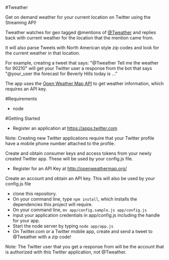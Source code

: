 #Tweather

Get on demand weather for your current location on Twitter using the Streaming API! 

Tweather watches for geo tagged @mentions of [@Tweather](https://twitter.com/tweather) and replies back with current weather for the location that the mention came from.

It will also parse Tweets with North American style zip codes and look for the current weather in that location.

For example, creating a tweet that says: "@Tweather Tell me the weather for 90210" will get your Twitter user a response from the bot that says "@your_user the forecast for Beverly Hills today is ..."

The app uses the [Open Weather Map API](http://openweathermap.org/api) to get weather information, which requires an API key.

#Requirements
* node

#Getting Started

* Register an application at https://apps.twitter.com

Note: Creating new Twitter applications require that your Twitter profile have a mobile phone number attached to the profile.

Create and obtain consumer keys and access tokens from your newly created Twitter app. These will be used by your config.js file.

* Register for an API Key at http://openweathermap.org/

Create an account and obtain an API key. This will also be used by your config.js file

* clone this repository.
* On your command line, type `npm install`, which installs the dependencies this project will require.
* On your command line, `mv app/config.sample.js app/config.js`
* input your application credentials in app/config.js including the handle for your app.
* Start the node server by typing `node app/app.js`
* On Twitter.com or a Twitter mobile app, create and send a tweet to @Tweather with a zip code!

Note: The Twitter user that you get a response from will be the account that is authorized with this Twitter application, not @Tweather.
